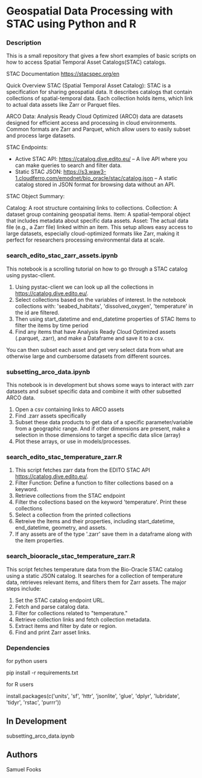 # Geospatial Data Processing with STAC using Python and R

### Description
This is a small repository that gives a few short examples of basic scripts on how to access Spatial Temporal Asset Catalogs(STAC) catalogs. 

STAC Documentation https://stacspec.org/en

Quick Overview
STAC (Spatial Temporal Asset Catalog): STAC is a specification for sharing geospatial data. It describes catalogs that contain collections of spatial-temporal data. Each collection holds items, which link to actual data assets like Zarr or Parquet files.

ARCO Data: Analysis Ready Cloud Optimized (ARCO) data are datasets designed for efficient access and processing in cloud environments. Common formats are Zarr and Parquet, which allow users to easily subset and process large datasets.

STAC Endpoints:

- Active STAC API: https://catalog.dive.edito.eu/ – A live API where you can make queries to search and filter data.
- Static STAC JSON: https://s3.waw3-1.cloudferro.com/emodnet/bio_oracle/stac/catalog.json – A static catalog stored in JSON format for browsing data without an API.


STAC Object Summary:

Catalog: A root structure containing links to collections.
Collection: A dataset group containing geospatial items.
Item: A spatial-temporal object that includes metadata about specific data assets.
Asset: The actual data file (e.g., a Zarr file) linked within an item.
This setup allows easy access to large datasets, especially cloud-optimized formats like Zarr, making it perfect for researchers processing environmental data at scale.


### search_edito_stac_zarr_assets.ipynb

This notebook is a scrolling tutorial on how to go through a STAC catalog using pystac-client.  
1. Using pystac-client we can look up all the collections in  https://catalog.dive.edito.eu/.
2. Select collections based on the variables of interest.  In the notebook collections with: 'seabed_habitats', 'dissolved_oxygen', 'temperature' in the id are filtered.
3. Then using start_datetime and end_datetime properties of STAC Items to filter the items by time period
4. Find any items that have Analysis Ready Cloud Optimized assets (.parquet, .zarr), and make a Dataframe and save it to a csv.

You can then subset each asset and get very select data from what are otherwise large and cumbersome datasets from different sources.  

### subsetting_arco_data.ipynb

This notebook is in development but shows some ways to interact with zarr datasets and subset specific data and combine it with other subsetted ARCO data.
1. Open a csv containing links to ARCO assets
2. Find .zarr assets specifically
3. Subset these data products to get data of a specific parameter/variable from a geographic range.  And if other dimensions are present, make a selection in those dimensions to target a specific data slice (array)
4. Plot these arrays, or use in models/processes.

### search_edito_stac_temperature_zarr.R

1. This script fetches zarr data from the EDITO STAC API https://catalog.dive.edito.eu/.  
2. Filter Function: Define a function to filter collections based on a keyword.
3. Retrieve collections from the STAC endpoint
4. Filter the collections based on the keyword 'temperature'.  Print these collections
5. Select a collection from the printed collections
6. Retreive the Items and their properties, including start_datetime, end_datetime, geometry, and assets.
7. If any assets are of the type '.zarr' save them in a dataframe along with the item properties.


### search_biooracle_stac_temperature_zarr.R
This script fetches temperature data from the Bio-Oracle STAC catalog using a static JSON catalog. It searches for a collection of temperature data, retrieves relevant items, and filters them for Zarr assets. The major steps include:

1. Set the STAC catalog endpoint URL.
2. Fetch and parse catalog data.
3. Filter for collections related to "temperature."
4. Retrieve collection links and fetch collection metadata.
5. Extract items and filter by date or region.
6. Find and print Zarr asset links.


### Dependencies

for python users

pip install -r requirements.txt

for R users

install.packages(c('units', 'sf', 'httr', 'jsonlite', 'glue', 'dplyr', 'lubridate', 'tidyr', 'rstac', 'purrr'))

## In Development

subsetting_arco_data.ipynb

## Authors

Samuel Fooks
